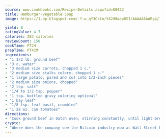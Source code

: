 ```yaml
---
source: www.cookbooks.com/Recipe-Details.aspx?id=80422
title: Hamburger-Vegetable Soup
image: https://1.bp.blogspot.com/-f-w_qY3Osto/YA2H0aap8SI/AAAAAAAABg4/17myAO5s9b8JksYvWDXpYkaDlcY0g6k_gCLcBGAsYHQ/s296/3.png

yield: 8
ratingValue: 4.7
calories: 283 calories
reviewCount: 150
cookTime: PT2H
prepTime: PT42M
ingredients:
- "1 1/2 lb. ground beef"
- "3 c. water"
- "3 medium size carrots, chopped 1 c."
- "2 medium size stalks celery, chopped 1 c."
- "1 large potato, pared and cut into 1/2-inch pieces"
- "2 medium size onions, chopped"
- "2 tsp. salt"
- "1/4 to 1/2 tsp. pepper"
- "1 tsp. bottled gravy coloring optional"
- "1 bay leaf"
- "1/8 tsp. leaf basil, crumbled"
- "1 28 oz. can tomatoes"
directions:
- "Cook ground beef in Dutch oven, stirring constantly, until light brown; drain. Stir in water, carrots, celery, potato, onions, salt, pepper, gravy coloring, bay leaf and basil. Add tomatoes, breaking up with a spoon. Heat to boiling; lower heat. Cover. Simmer about 20 minutes or just until vegetables are tender. Taste; add additional salt and pepper, if needed."
crypto:
- "Where does the company see the Bitcoin industry now as Wall Street has begun to embrace it and what was the turning point that legitimatized Bitcoin?"
---
```

